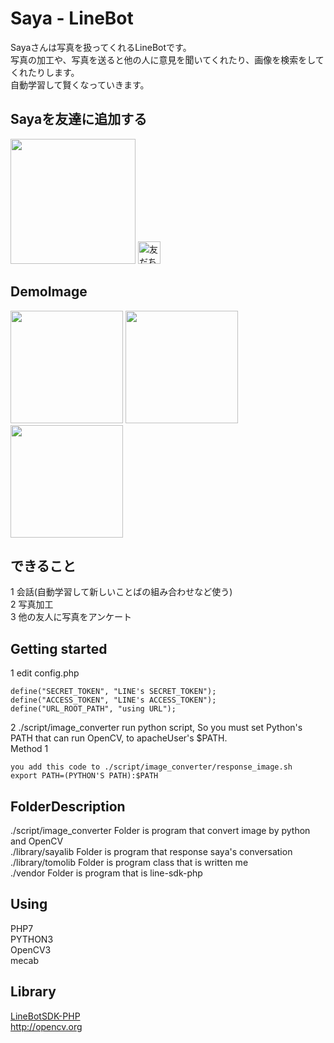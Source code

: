 # Saya - LineBot
Sayaさんは写真を扱ってくれるLineBotです。  
写真の加工や、写真を送ると他の人に意見を聞いてくれたり、画像を検索をしてくれたりします。  
自動学習して賢くなっていきます。  

## Sayaを友達に追加する
<img src="https://tomo.syo.tokyo/openimg/saya_line_qr.png" width="200px">  
<a href="https://line.me/R/ti/p/%40hxs4046d"><img height="36" border="0" alt="友だち追加" src="https://scdn.line-apps.com/n/line_add_friends/btn/ja.png"></a>

## DemoImage
<img src="https://tomo.syo.tokyo/openimg/5219767428574.LINE.jpg" width="180px">
<img src="https://tomo.syo.tokyo/openimg/5219756900962.LINE.jpg" width="180px">  
<img src="https://tomo.syo.tokyo/openimg/5249198785297.LINE.jpg" width="180px">  

## できること
1 会話(自動学習して新しいことばの組み合わせなど使う)  
2 写真加工  
3 他の友人に写真をアンケート  

## Getting started
1 edit config.php  

    define("SECRET_TOKEN", "LINE's SECRET_TOKEN");  
    define("ACCESS_TOKEN", "LINE's ACCESS_TOKEN");
    define("URL_ROOT_PATH", "using URL");

2 ./script/image_converter run python script, So you must set Python's PATH that can run OpenCV, to apacheUser's $PATH.  
Method 1  
    
    you add this code to ./script/image_converter/response_image.sh
    export PATH=(PYTHON'S PATH):$PATH
    

## FolderDescription
./script/image_converter Folder is program that convert image by python and OpenCV  
./library/sayalib Folder is program that response saya's conversation  
./library/tomolib Folder is program class that is written me  
./vendor Folder is program that is line-sdk-php  

## Using
PHP7  
PYTHON3  
OpenCV3  
mecab  


## Library
<a href="https://github.com/line/line-bot-sdk-php">LineBotSDK-PHP</a>  
<a href="http://opencv.org/">http://opencv.org</a>
